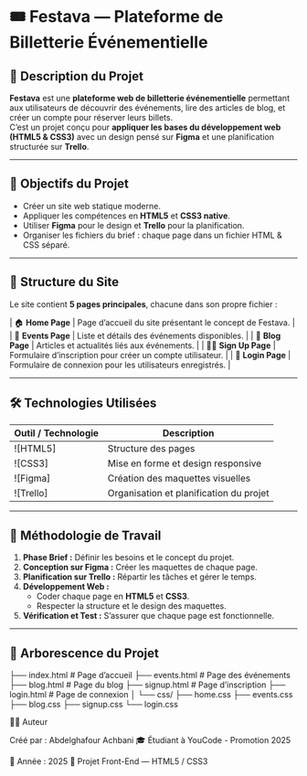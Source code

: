 # 🎟️ Festava — Plateforme de Billetterie Événementielle  


## 📝 Description du Projet

**Festava** est une **plateforme web de billetterie événementielle** permettant aux utilisateurs de découvrir des événements, lire des articles de blog, et créer un compte pour réserver leurs billets.  
C’est un projet conçu pour **appliquer les bases du développement web (HTML5 & CSS3)** avec un design pensé sur **Figma** et une planification structurée sur **Trello**.

---

## 🎯 Objectifs du Projet

- Créer un site web statique moderne.  
- Appliquer les compétences en **HTML5** et **CSS3 native**.  
- Utiliser **Figma** pour le design et **Trello** pour la planification.  
- Organiser les fichiers du brief : chaque page dans un fichier HTML & CSS séparé.  

---

## 🧩 Structure du Site

Le site contient **5 pages principales**, chacune dans son propre fichier :


| 🏠 **Home Page** | Page d’accueil du site présentant le concept de Festava. |
| 🎫 **Events Page** | Liste et détails des événements disponibles. |
| 📰 **Blog Page** | Articles et actualités liés aux événements. |
| 🧍‍♂️ **Sign Up Page** | Formulaire d’inscription pour créer un compte utilisateur. |
| 🔐 **Login Page** | Formulaire de connexion pour les utilisateurs enregistrés. |

---

## 🛠️ Technologies Utilisées

| Outil / Technologie | Description |
|----------------------|--------------|
| ![HTML5] | Structure des pages |
| ![CSS3]  | Mise en forme et design responsive |
| ![Figma] | Création des maquettes visuelles |
| ![Trello] | Organisation et planification du projet |

---

## 🧠 Méthodologie de Travail

1. **Phase Brief :** Définir les besoins et le concept du projet.  
2. **Conception sur Figma :** Créer les maquettes de chaque page.  
3. **Planification sur Trello :** Répartir les tâches et gérer le temps.  
4. **Développement Web :**  
   - Coder chaque page en **HTML5** et **CSS3**.  
   - Respecter la structure et le design des maquettes.  
5. **Vérification et Test :** S’assurer que chaque page est fonctionnelle.  

---

## 📂 Arborescence du Projet


├── index.html # Page d’accueil
├── events.html # Page des événements
├── blog.html # Page du blog
├── signup.html # Page d’inscription
├── login.html # Page de connexion
│
└── css/
├── home.css
├── events.css
├── blog.css
├── signup.css
└── login.css

🧑‍🎓 Auteur

Créé par : Abdelghafour Achbani
🎓 Étudiant à YouCode - Promotion 2025

📅 Année : 2025
📍 Projet Front-End — HTML5 / CSS3
